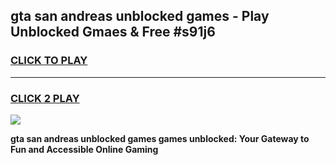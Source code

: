 
## gta san andreas unblocked games - Play Unblocked Gmaes & Free #s91j6
<h3>
<a href="https://premium.freeplayer.one?title=gta_san_andreas_unblocked_games&ref=01M">CLICK TO PLAY</a></h3>
<hr>

<h3>
<a href="https://premium.freeplayer.one?title=gta_san_andreas_unblocked_games&ref=01M">CLICK 2 PLAY</a>
  
</h3>

<a href="https://premium.freeplayer.one?title=gta_san_andreas_unblocked_games&ref=01M"><img src="https://clearcache.store/games.png"></a>


**gta san andreas unblocked games games unblocked: Your Gateway to Fun and Accessible Online Gaming**
